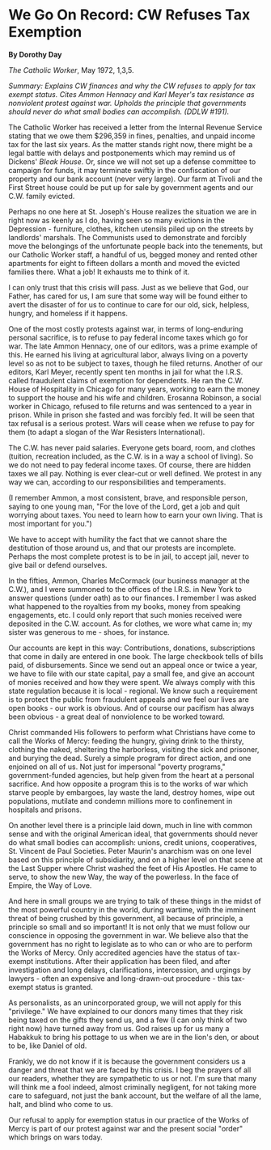 We Go On Record: CW Refuses Tax Exemption
=========================================

**By Dorothy Day**

*The Catholic Worker*, May 1972, 1,3,5.

*Summary: Explains CW finances and why the CW refuses to apply for tax
exempt status. Cites Ammon Hennacy and Karl Meyer's tax resistance as
nonviolent protest against war. Upholds the principle that governments
should never do what small bodies can accomplish. (DDLW \#191).*

The Catholic Worker has received a letter from the Internal Revenue
Service stating that we owe them \$296,359 in fines, penalties, and
unpaid income tax for the last six years. As the matter stands right
now, there might be a legal battle with delays and postponements which
may remind us of Dickens' *Bleak House*. Or, since we will not set up a
defense committee to campaign for funds, it may terminate swiftly in the
confiscation of our property and our bank account (never very large).
Our farm at Tivoli and the First Street house could be put up for sale
by government agents and our C.W. family evicted.

Perhaps no one here at St. Joseph's House realizes the situation we are
in right now as keenly as I do, having seen so many evictions in the
Depression - furniture, clothes, kitchen utensils piled up on the
streets by landlords' marshals. The Communists used to demonstrate and
forcibly move the belongings of the unfortunate people back into the
tenements, but our Catholic Worker staff, a handful of us, begged money
and rented other apartments for eight to fifteen dollars a month and
moved the evicted families there. What a job! It exhausts me to think of
it.

I can only trust that this crisis will pass. Just as we believe that
God, our Father, has cared for us, I am sure that some way will be found
either to avert the disaster of for us to continue to care for our old,
sick, helpless, hungry, and homeless if it happens.

One of the most costly protests against war, in terms of long-enduring
personal sacrifice, is to refuse to pay federal income taxes which go
for war. The late Ammon Hennacy, one of our editors, was a prime example
of this. He earned his living at agricultural labor, always living on a
poverty level so as not to be subject to taxes, though he filed returns.
Another of our editors, Karl Meyer, recently spent ten months in jail
for what the I.R.S. called fraudulent claims of exemption for
dependents. He ran the C.W. House of Hospitality in Chicago for many
years, working to earn the money to support the house and his wife and
children. Erosanna Robinson, a social worker in Chicago, refused to file
returns and was sentenced to a year in prison. While in prison she
fasted and was forcibly fed. It will be seen that tax refusal is a
serious protest. Wars will cease when we refuse to pay for them (to
adapt a slogan of the War Resisters International).

The C.W. has never paid salaries. Everyone gets board, room, and clothes
(tuition, recreation included, as the C.W. is in a way a school of
living). So we do not need to pay federal income taxes. Of course, there
are hidden taxes we all pay. Nothing is ever clear-cut or well defined.
We protest in any way we can, according to our responsibilities and
temperaments.

(I remember Ammon, a most consistent, brave, and responsible person,
saying to one young man, "For the love of the Lord, get a job and quit
worrying about taxes. You need to learn how to earn your own living.
That is most important for you.")

We have to accept with humility the fact that we cannot share the
destitution of those around us, and that our protests are incomplete.
Perhaps the most complete protest is to be in jail, to accept jail,
never to give bail or defend ourselves.

In the fifties, Ammon, Charles McCormack (our business manager at the
C.W.), and I were summoned to the offices of the I.R.S. in New York to
answer questions (under oath) as to our finances. I remember I was asked
what happened to the royalties from my books, money from speaking
engagements, etc. I could only report that such monies received were
deposited in the C.W. account. As for clothes, we wore what came in; my
sister was generous to me - shoes, for instance.

Our accounts are kept in this way: Contributions, donations,
subscriptions that come in daily are entered in one book. The large
checkbook tells of bills paid, of disbursements. Since we send out an
appeal once or twice a year, we have to file with our state capital, pay
a small fee, and give an account of monies received and how they were
spent. We always comply with this state regulation because it is local -
regional. We know such a requirement is to protect the public from
fraudulent appeals and we feel our lives are open books - our work is
obvious. And of course our pacifism has always been obvious - a great
deal of nonviolence to be worked toward.

Christ commanded His followers to perform what Christians have come to
call the Works of Mercy: feeding the hungry, giving drink to the
thirsty, clothing the naked, sheltering the harborless, visiting the
sick and prisoner, and burying the dead. Surely a simple program for
direct action, and one enjoined on all of us. Not just for impersonal
"poverty programs," government-funded agencies, but help given from the
heart at a personal sacrifice. And how opposite a program this is to the
works of war which starve people by embargoes, lay waste the land,
destroy homes, wipe out populations, mutilate and condemn millions more
to confinement in hospitals and prisons.

On another level there is a principle laid down, much in line with
common sense and with the original American ideal, that governments
should never do what small bodies can accomplish: unions, credit unions,
cooperatives, St. Vincent de Paul Societies. Peter Maurin's anarchism
was on one level based on this principle of subsidiarity, and on a
higher level on that scene at the Last Supper where Christ washed the
feet of His Apostles. He came to serve, to show the new Way, the way of
the powerless. In the face of Empire, the Way of Love.

And here in small groups we are trying to talk of these things in the
midst of the most powerful country in the world, during wartime, with
the imminent threat of being crushed by this government, all because of
principle, a principle so small and so important! It is not only that we
must follow our conscience in opposing the government in war. We believe
also that the government has no right to legislate as to who can or who
are to perform the Works of Mercy. Only accredited agencies have the
status of tax-exempt institutions. After their application has been
filed, and after investigation and long delays, clarifications,
intercession, and urgings by lawyers - often an expensive and
long-drawn-out procedure - this tax-exempt status is granted.

As personalists, as an unincorporated group, we will not apply for this
"privilege." We have explained to our donors many times that they risk
being taxed on the gifts they send us, and a few (I can only think of
two right now) have turned away from us. God raises up for us many a
Habakkuk to bring his pottage to us when we are in the lion's den, or
about to be, like Daniel of old.

Frankly, we do not know if it is because the government considers us a
danger and threat that we are faced by this crisis. I beg the prayers of
all our readers, whether they are sympathetic to us or not. I'm sure
that many will think me a fool indeed, almost criminally negligent, for
not taking more care to safeguard, not just the bank account, but the
welfare of all the lame, halt, and blind who come to us.

Our refusal to apply for exemption status in our practice of the Works
of Mercy is part of our protest against war and the present social
"order" which brings on wars today.
